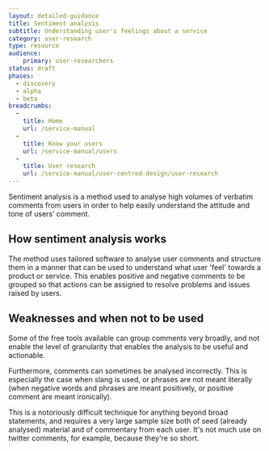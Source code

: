 ```yaml
---
layout: detailed-guidance
title: Sentiment analysis
subtitle: Understanding user's feelings about a service
category: user-research
type: resource
audience:
    primary: user-researchers
status: draft
phases:
  - discovery
  - alpha
  - beta
breadcrumbs:
  -
    title: Home
    url: /service-manual
  -
    title: Know your users
    url: /service-manual/users
  -
    title: User research
    url: /service-manual/user-centred-design/user-research
---
```


Sentiment analysis is a method used to analyse high volumes of verbatim comments from users in order to help easily understand the attitude and tone of users’ comment.

## How sentiment analysis works

The method uses tailored software to analyse user comments and structure them in a manner that can be used to understand what user 'feel' towards a product or service. This enables positive and negative comments to be grouped so that actions can be assigned to resolve problems and issues raised by users.

## Weaknesses and when not to be used

Some of the free tools available can group comments very broadly, and not enable the level of granularity that enables the analysis to be useful and actionable.

Furthermore, comments can sometimes be analysed incorrectly. This is especially the case when slang is used, or phrases are not meant literally (when negative words and phrases are meant positively, or positive comment are meant ironically).

This is a notoriously difficult technique for anything beyond broad statements, and requires a very large sample size both of seed (already analysed) material and of commentary from each user. It's not much use on twitter comments, for example, because they're so short.
